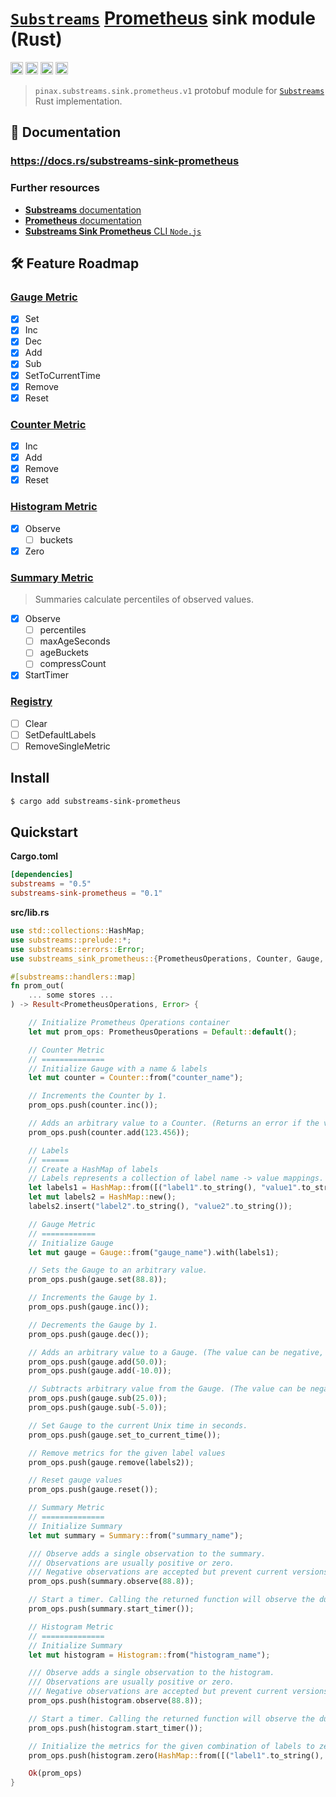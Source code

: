 # [`Substreams`](https://substreams.streamingfast.io/) [Prometheus](https://prometheus.io/) sink module (**Rust**)

[<img alt="github" src="https://img.shields.io/badge/Github-substreams.prometheus-8da0cb?style=for-the-badge&logo=github" height="20">](https://github.com/pinax-network/substreams-sink-prometheus.rs)
[<img alt="crates.io" src="https://img.shields.io/crates/v/substreams-sink-prometheus.svg?style=for-the-badge&color=fc8d62&logo=rust" height="20">](https://crates.io/crates/substreams-sink-prometheus)
[<img alt="docs.rs" src="https://img.shields.io/badge/docs.rs-substreams.prometheus-66c2a5?style=for-the-badge&labelColor=555555&logo=docs.rs" height="20">](https://docs.rs/substreams-sink-prometheus)
[<img alt="GitHub Workflow Status" src="https://img.shields.io/github/actions/workflow/status/pinax-network/substreams-sink-prometheus.rs/ci.yml?branch=main&style=for-the-badge" height="20">](https://github.com/pinax-network/substreams-sink-prometheus.rs/actions?query=branch%3Amain)

> `pinax.substreams.sink.prometheus.v1` protobuf module for [`Substreams`](https://substreams.streamingfast.io/) Rust implementation.

## 📖 Documentation

### https://docs.rs/substreams-sink-prometheus

### Further resources

- [**Substreams** documentation](https://substreams.streamingfast.io)
- [**Prometheus** documentation](https://prometheus.io)
- [**Substreams Sink Prometheus** CLI `Node.js`](https://github.com/pinax-network/substreams-sink-prometheus)

## 🛠 Feature Roadmap

### [Gauge Metric](https://pkg.go.dev/github.com/prometheus/client_golang/prometheus#Gauge)
- [x] Set
- [x] Inc
- [x] Dec
- [x] Add
- [x] Sub
- [x] SetToCurrentTime
- [x] Remove
- [x] Reset

### [Counter Metric](https://pkg.go.dev/github.com/prometheus/client_golang/prometheus#Counter)
- [x] Inc
- [x] Add
- [x] Remove
- [x] Reset

### [Histogram Metric](https://pkg.go.dev/github.com/prometheus/client_golang/prometheus#Histogram)
- [x] Observe
  - [ ] buckets
- [x] Zero

### [Summary Metric](https://pkg.go.dev/github.com/prometheus/client_golang/prometheus#Summary)
> Summaries calculate percentiles of observed values.
- [x] Observe
  - [ ] percentiles
  - [ ] maxAgeSeconds
  - [ ] ageBuckets
  - [ ] compressCount
- [x] StartTimer

### [Registry](https://pkg.go.dev/github.com/prometheus/client_golang/prometheus#Registry)
- [ ] Clear
- [ ] SetDefaultLabels
- [ ] RemoveSingleMetric

## Install

```bash
$ cargo add substreams-sink-prometheus
```

## Quickstart

**Cargo.toml**

```toml
[dependencies]
substreams = "0.5"
substreams-sink-prometheus = "0.1"
```

**src/lib.rs**

```rust
use std::collections::HashMap;
use substreams::prelude::*;
use substreams::errors::Error;
use substreams_sink_prometheus::{PrometheusOperations, Counter, Gauge, Summary, Histogram};

#[substreams::handlers::map]
fn prom_out(
    ... some stores ...
) -> Result<PrometheusOperations, Error> {

    // Initialize Prometheus Operations container
    let mut prom_ops: PrometheusOperations = Default::default();

    // Counter Metric
    // ==============
    // Initialize Gauge with a name & labels
    let mut counter = Counter::from("counter_name");

    // Increments the Counter by 1.
    prom_ops.push(counter.inc());

    // Adds an arbitrary value to a Counter. (Returns an error if the value is < 0.)
    prom_ops.push(counter.add(123.456));

    // Labels
    // ======
    // Create a HashMap of labels
    // Labels represents a collection of label name -> value mappings. 
    let labels1 = HashMap::from([("label1".to_string(), "value1".to_string())]);
    let mut labels2 = HashMap::new();
    labels2.insert("label2".to_string(), "value2".to_string());

    // Gauge Metric
    // ============
    // Initialize Gauge
    let mut gauge = Gauge::from("gauge_name").with(labels1);

    // Sets the Gauge to an arbitrary value.
    prom_ops.push(gauge.set(88.8));

    // Increments the Gauge by 1.
    prom_ops.push(gauge.inc());

    // Decrements the Gauge by 1.
    prom_ops.push(gauge.dec());

    // Adds an arbitrary value to a Gauge. (The value can be negative, resulting in a decrease of the Gauge.)
    prom_ops.push(gauge.add(50.0));
    prom_ops.push(gauge.add(-10.0));

    // Subtracts arbitrary value from the Gauge. (The value can be negative, resulting in an increase of the Gauge.)
    prom_ops.push(gauge.sub(25.0));
    prom_ops.push(gauge.sub(-5.0));

    // Set Gauge to the current Unix time in seconds.
    prom_ops.push(gauge.set_to_current_time());

    // Remove metrics for the given label values
    prom_ops.push(gauge.remove(labels2));

    // Reset gauge values
    prom_ops.push(gauge.reset());

    // Summary Metric
    // ==============
    // Initialize Summary
    let mut summary = Summary::from("summary_name");

    /// Observe adds a single observation to the summary.
    /// Observations are usually positive or zero.
    /// Negative observations are accepted but prevent current versions of Prometheus from properly detecting counter resets in the sum of observations
    prom_ops.push(summary.observe(88.8));

    // Start a timer. Calling the returned function will observe the duration in seconds in the summary.
    prom_ops.push(summary.start_timer());

    // Histogram Metric
    // ==============
    // Initialize Summary
    let mut histogram = Histogram::from("histogram_name");

    /// Observe adds a single observation to the histogram.
    /// Observations are usually positive or zero.
    /// Negative observations are accepted but prevent current versions of Prometheus from properly detecting counter resets in the sum of observations
    prom_ops.push(histogram.observe(88.8));

    // Start a timer. Calling the returned function will observe the duration in seconds in the histogram.
    prom_ops.push(histogram.start_timer());

    // Initialize the metrics for the given combination of labels to zero
    prom_ops.push(histogram.zero(HashMap::from([("label1".to_string(), "value1".to_string())])));

    Ok(prom_ops)
}
```
